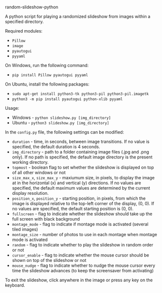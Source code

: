 random-slideshow-python

A python script for playing a randomized slideshow from images within a specified directory.

Required modules:
- `Pillow`
- `image`
- `pyautogui`
- `pyyaml`

On Windows, run the following command:
- `pip install Pillow pyautogui pyyaml`

On Ubuntu, install the following packages:
- `sudo apt-get install python3-tk python3-pil python3-pil.imagetk`
- `python3 -m pip install pyautogui python-xlib pyyaml`

Usage:
- Windows - `python slideshow.py [img_directory]`
- Ubuntu - `python3 slideshow.py [img_directory]`

In the `config.py` file, the following settings can be modified: 
- `duration` - time, in seconds, between image transitions. If no value is specified, the default duration is 4 seconds.
- `img_directory` - path to a folder containing image files (.jpg and .png only). If no path is specified, the default image directory is the present working directory.
- `topmost` - boolean flag to set whether the slideshow is displayed on top of all other windows or not
- `size_max_x`, `size_max_y` - maxiumum size, in pixels, to display the image at in the horizontal (x) and vertical (y) directions. If no values are specified, the default maximum values are determined by the current display resolution.
- `position_x`, `position_y` - starting position, in pixels, from which the image is displayed relative to the top-left corner of the display, (0, 0). If no values are specified, the default starting position is (0, 0).
- `fullscreen` - flag to indicate whether the slideshow should take up the full screen with black background
- `montage_mode` - flag to indicate if montage mode is activated (several tiled images)
- `montage_size` - number of photos to use in each montage when montage mode is activated
- `random` - flag to indicate whether to play the slideshow in random order or not
- `cursor_enable` - flag to indicate whether the mouse cursor should be shown on top of the slideshow or not
- `mouse_nudge` - flag to indicate whether to nudge the mouse cursor every time the slideshow advances (to keep the screensaver from activating)

To exit the slideshow, click anywhere in the image or press any key on the keyboard.